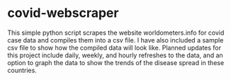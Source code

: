 # covid-webscraper
This simple python script scrapes the website worldometers.info for covid case data and compiles them into a csv file. I have also included a sample csv file to show how the compiled data will look like.
Planned updates for this project include daily, weekly, and hourly refreshes to the data, and an option to graph the data to show the trends of the disease spread in these countries.
